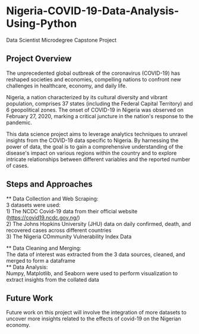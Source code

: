 # Nigeria-COVID-19-Data-Analysis-Using-Python
Data Scientist Microdegree Capstone Project
## Project Overview
The unprecedented global outbreak of the coronavirus (COVID-19) has reshaped societies and economies, compelling nations to confront new challenges in healthcare, economy, and daily life.<br>

Nigeria, a nation characterized by its cultural diversity and vibrant population, comprises 37 states (including the Federal Capital Territory) and 6 geopolitical zones. The onset of COVID-19 in Nigeria was observed on February 27, 2020, marking a critical juncture in the nation's response to the pandemic.<br>

This data science project aims to leverage analytics techniques to unravel insights from the COVID-19 data specific to Nigeria. By harnessing the power of data, the goal is to gain a comprehensive understanding of the disease's impact on various regions within the country and to explore intricate relationships between different variables and the reported number of cases.<br>


## Steps and Approaches
** Data Collection and Web Scraping:<br>
    3 datasets were used:<br>
    1) The NCDC Covid-19 data from their official website (https://covid19.ncdc.gov.ng/)<br>
    2) The Johns Hopkins University (JHU) data on daily confirmed, death, and recovered cases across different countries<br>
    3) The Nigeria COmmunity Vulnerability Index Data<br>
    
** Data Cleaning and Merging:<br>
    The data of interest was extracted from the 3 data sources, cleaned, and merged to form a dataframe<br>
** Data Analysis:<br>
    Numpy, Matplotlib, and Seaborn were used to perform visualization to extract insights from the collated data<br>

## Future Work
Future work on this project will involve the integration of more datasets to uncover more insights related to the effects of covid-19 on the Nigerian economy.<br>

